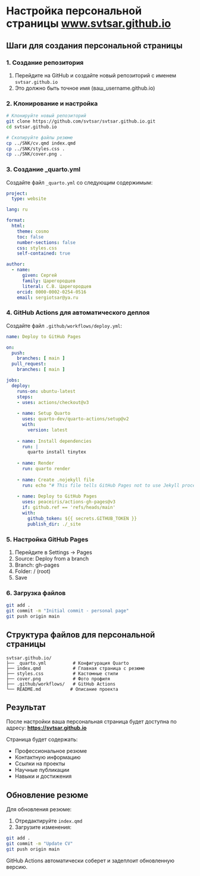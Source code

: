 # Настройка персональной страницы www.svtsar.github.io

## Шаги для создания персональной страницы

### 1. Создание репозитория
1. Перейдите на GitHub и создайте новый репозиторий с именем `svtsar.github.io`
2. Это должно быть точное имя (ваш_username.github.io)

### 2. Клонирование и настройка
```bash
# Клонируйте новый репозиторий
git clone https://github.com/svtsar/svtsar.github.io.git
cd svtsar.github.io

# Скопируйте файлы резюме
cp ../SNK/cv.qmd index.qmd
cp ../SNK/styles.css .
cp ../SNK/cover.png .
```

### 3. Создание _quarto.yml
Создайте файл `_quarto.yml` со следующим содержимым:

```yaml
project:
  type: website

lang: ru

format:
  html:
    theme: cosmo
    toc: false
    number-sections: false
    css: styles.css
    self-contained: true

author:
  - name:
      given: Сергей
      family: Царегородцев
      literal: С.В. Царегородцев
    orcid: 0000-0002-0254-0516
    email: sergiotsar@ya.ru
```

### 4. GitHub Actions для автоматического деплоя
Создайте файл `.github/workflows/deploy.yml`:

```yaml
name: Deploy to GitHub Pages

on:
  push:
    branches: [ main ]
  pull_request:
    branches: [ main ]

jobs:
  deploy:
    runs-on: ubuntu-latest
    steps:
    - uses: actions/checkout@v3
    
    - name: Setup Quarto
      uses: quarto-dev/quarto-actions/setup@v2
      with:
        version: latest
        
    - name: Install dependencies
      run: |
        quarto install tinytex
        
    - name: Render
      run: quarto render
      
    - name: Create .nojekyll file
      run: echo "# This file tells GitHub Pages not to use Jekyll processing" > _site/.nojekyll
      
    - name: Deploy to GitHub Pages
      uses: peaceiris/actions-gh-pages@v3
      if: github.ref == 'refs/heads/main'
      with:
        github_token: ${{ secrets.GITHUB_TOKEN }}
        publish_dir: ./_site
```

### 5. Настройка GitHub Pages
1. Перейдите в Settings → Pages
2. Source: Deploy from a branch
3. Branch: gh-pages
4. Folder: / (root)
5. Save

### 6. Загрузка файлов
```bash
git add .
git commit -m "Initial commit - personal page"
git push origin main
```

## Структура файлов для персональной страницы

```
svtsar.github.io/
├── _quarto.yml          # Конфигурация Quarto
├── index.qmd            # Главная страница с резюме
├── styles.css           # Кастомные стили
├── cover.png            # Фото профиля
├── .github/workflows/   # GitHub Actions
└── README.md           # Описание проекта
```

## Результат

После настройки ваша персональная страница будет доступна по адресу:
**https://svtsar.github.io**

Страница будет содержать:
- Профессиональное резюме
- Контактную информацию
- Ссылки на проекты
- Научные публикации
- Навыки и достижения

## Обновление резюме

Для обновления резюме:
1. Отредактируйте `index.qmd`
2. Загрузите изменения:
```bash
git add .
git commit -m "Update CV"
git push origin main
```

GitHub Actions автоматически соберет и задеплоит обновленную версию. 
